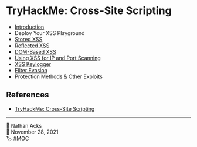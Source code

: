 # TryHackMe: Cross-Site Scripting

* [Introduction](../log/2021-11-28%20TryHackMe%20-%20Complete%20Beginner%20(Supplements).md)
* Deploy Your XSS Playground
* [Stored XSS](../log/2021-11-28%20TryHackMe%20-%20Complete%20Beginner%20(Supplements).md)
* [Reflected XSS](../log/2021-11-28%20TryHackMe%20-%20Complete%20Beginner%20(Supplements).md)
* [DOM-Based XSS](../log/2021-11-28%20TryHackMe%20-%20Complete%20Beginner%20(Supplements).md)
* [Using XSS for IP and Port Scanning](../log/2021-11-28%20TryHackMe%20-%20Complete%20Beginner%20(Supplements).md)
* [XSS Keylogger](../log/2021-11-28%20TryHackMe%20-%20Complete%20Beginner%20(Supplements).md)
* [Filter Evasion](../log/2021-11-28%20TryHackMe%20-%20Complete%20Beginner%20(Supplements).md)
* Protection Methods & Other Exploits

## References

* [TryHackMe: Cross-Site Scripting](https://tryhackme.com/room/xss)

- - - -

👤 Nathan Acks  
📅 November 28, 2021  
🏷️ #MOC
